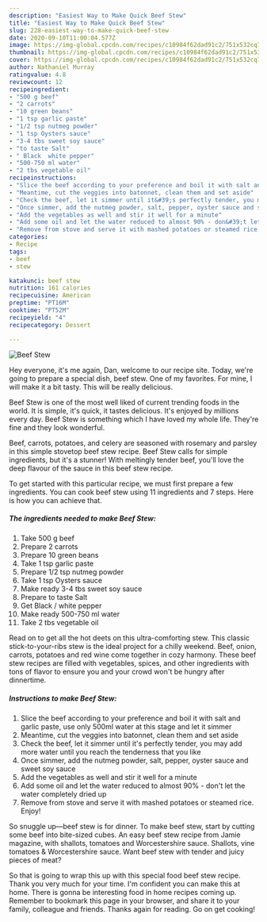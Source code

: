 ```yaml
---
description: "Easiest Way to Make Quick Beef Stew"
title: "Easiest Way to Make Quick Beef Stew"
slug: 228-easiest-way-to-make-quick-beef-stew
date: 2020-09-10T11:00:04.577Z
image: https://img-global.cpcdn.com/recipes/c10984f62dad91c2/751x532cq70/beef-stew-recipe-main-photo.jpg
thumbnail: https://img-global.cpcdn.com/recipes/c10984f62dad91c2/751x532cq70/beef-stew-recipe-main-photo.jpg
cover: https://img-global.cpcdn.com/recipes/c10984f62dad91c2/751x532cq70/beef-stew-recipe-main-photo.jpg
author: Nathaniel Murray
ratingvalue: 4.8
reviewcount: 12
recipeingredient:
- "500 g beef"
- "2 carrots"
- "10 green beans"
- "1 tsp garlic paste"
- "1/2 tsp nutmeg powder"
- "1 tsp Oysters sauce"
- "3-4 tbs sweet soy sauce"
- "to taste Salt"
- " Black  white pepper"
- "500-750 ml water"
- "2 tbs vegetable oil"
recipeinstructions:
- "Slice the beef according to your preference and boil it with salt and garlic paste, use only 500ml water at this stage and let it simmer"
- "Meantime, cut the veggies into batonnet, clean them and set aside"
- "Check the beef, let it simmer until it&#39;s perfectly tender, you may add more water until you reach the tenderness that you like"
- "Once simmer, add the nutmeg powder, salt, pepper, oyster sauce and sweet soy sauce"
- "Add the vegetables as well and stir it well for a minute"
- "Add some oil and let the water reduced to almost 90% - don&#39;t let the water completely dried up"
- "Remove from stove and serve it with mashed potatoes or steamed rice. Enjoy!"
categories:
- Recipe
tags:
- beef
- stew

katakunci: beef stew 
nutrition: 161 calories
recipecuisine: American
preptime: "PT16M"
cooktime: "PT52M"
recipeyield: "4"
recipecategory: Dessert

---
```



![Beef Stew](https://img-global.cpcdn.com/recipes/c10984f62dad91c2/751x532cq70/beef-stew-recipe-main-photo.jpg)

Hey everyone, it's me again, Dan, welcome to our recipe site. Today, we're going to prepare a special dish, beef stew. One of my favorites. For mine, I will make it a bit tasty. This will be really delicious.

Beef Stew is one of the most well liked of current trending foods in the world. It is simple, it's quick, it tastes delicious. It's enjoyed by millions every day. Beef Stew is something which I have loved my whole life. They're fine and they look wonderful.

Beef, carrots, potatoes, and celery are seasoned with rosemary and parsley in this simple stovetop beef stew recipe. Beef Stew calls for simple ingredients, but it&#39;s a stunner! With meltingly tender beef, you&#39;ll love the deep flavour of the sauce in this beef stew recipe.


To get started with this particular recipe, we must first prepare a few ingredients. You can cook beef stew using 11 ingredients and 7 steps. Here is how you can achieve that.

<!--inarticleads1-->

##### The ingredients needed to make Beef Stew:

1. Take 500 g beef
1. Prepare 2 carrots
1. Prepare 10 green beans
1. Take 1 tsp garlic paste
1. Prepare 1/2 tsp nutmeg powder
1. Take 1 tsp Oysters sauce
1. Make ready 3-4 tbs sweet soy sauce
1. Prepare to taste Salt
1. Get  Black / white pepper
1. Make ready 500-750 ml water
1. Take 2 tbs vegetable oil


Read on to get all the hot deets on this ultra-comforting stew. This classic stick-to-your-ribs stew is the ideal project for a chilly weekend. Beef, onion, carrots, potatoes and red wine come together in cozy harmony. These beef stew recipes are filled with vegetables, spices, and other ingredients with tons of flavor to ensure you and your crowd won&#39;t be hungry after dinnertime. 

<!--inarticleads2-->

##### Instructions to make Beef Stew:

1. Slice the beef according to your preference and boil it with salt and garlic paste, use only 500ml water at this stage and let it simmer
1. Meantime, cut the veggies into batonnet, clean them and set aside
1. Check the beef, let it simmer until it&#39;s perfectly tender, you may add more water until you reach the tenderness that you like
1. Once simmer, add the nutmeg powder, salt, pepper, oyster sauce and sweet soy sauce
1. Add the vegetables as well and stir it well for a minute
1. Add some oil and let the water reduced to almost 90% - don&#39;t let the water completely dried up
1. Remove from stove and serve it with mashed potatoes or steamed rice. Enjoy!


So snuggle up—beef stew is for dinner. To make beef stew, start by cutting some beef into bite-sized cubes. An easy beef stew recipe from Jamie magazine, with shallots, tomatoes and Worcestershire sauce. Shallots, vine tomatoes &amp; Worcestershire sauce. Want beef stew with tender and juicy pieces of meat? 

So that is going to wrap this up with this special food beef stew recipe. Thank you very much for your time. I'm confident you can make this at home. There is gonna be interesting food in home recipes coming up. Remember to bookmark this page in your browser, and share it to your family, colleague and friends. Thanks again for reading. Go on get cooking!
